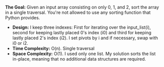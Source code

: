 **The Goal:** Given an input array consisting on only 0, 1, and 2, sort the array in a single traversal. You're not allowed to use any sorting function that Python provides.

- **Design:** I keep three indexes: First for iterating over the input_list(i), second for keeping lastly placed 0's index (i0) and third for keeping lastly placed 2's index (i2). I set pivots by i and if necessary, swap with i0 or i2.
- **Time Complexity:** O(n). Single traversal
- **Space Complexity:** O(1). I used only one list. My solution sorts the list in-place, meaning that no additional data structures are required.